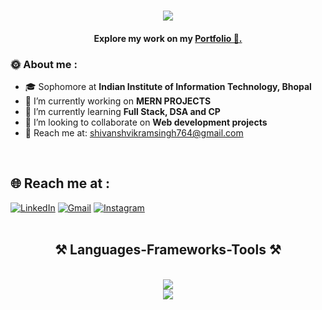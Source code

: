 <h1 align="center">
    <img src="https://readme-typing-svg.herokuapp.com/?font=Righteous&size=35&center=true&vCenter=true&width=500&height=70&duration=3000&lines=Hi+There!+👋;+I'm+Shivansh+Vikram+Singh!;" />
</h1>
<h4 align="center">Explore my work on my <a href="https://shivansh090.github.io/Portfolio/" target="_black">Portfolio 🌱.</a></h4>
    
### 🌞 About me :
 - 🎓 Sophomore at **Indian Institute of Information Technology, Bhopal**
 - 🔭 I’m currently working on **MERN PROJECTS**
 - 🌱 I’m currently learning **Full Stack, DSA and CP**
 - 🤝 I’m looking to collaborate on **Web development projects**
 - 📧 Reach me at: shivanshvikramsingh764@gmail.com
 <br>
 
## 🌐 Reach me at :
[![LinkedIn](https://img.shields.io/badge/LinkedIn-%230077B5.svg?logo=linkedin&logoColor=white)](https://www.linkedin.com/in/ShivanshVikramSingh/) 
[![Gmail](https://img.shields.io/badge/Gmail-%230077B5.svg?logo=Gmail&logoColor=white)](mailto:shivanshvikramsingh764@gmail.com) 
[![Instagram](https://img.shields.io/badge/Instagram-%23E4405F.svg?logo=Instagram&logoColor=white)](https://instagram.com/shivansh_v.singh) 
<br><br>

 
<h2 align="center">⚒️ Languages-Frameworks-Tools ⚒️</h2>
<br/>
<div align="center">
    <img src="https://skillicons.dev/icons?i=react,bootstrap,html,javascript,css" />
  <br/>
    <img src="https://skillicons.dev/icons?i=github,figma,git,nodejs,python,mongodb,c,java,mysql,vscode" /><br>
</div>


<br/>
